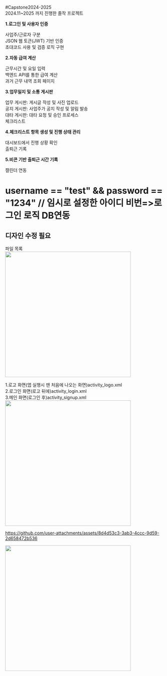 #Capstone2024-2025
<br>
2024.11~2025 까지 진행한 졸작 프로젝트

<b>1.로그인 및 사용자 인증</b>

사업주/근로자 구분<br>
JSON 웹 토큰(JWT) 기반 인증<br>
초대코드 사용 및 검증 로직 구현

<b>2.자동 급여 계산</b>

근무시간 및 요일 입력<br>
백엔드 API를 통한 급여 계산<br>
과거 근무 내역 조회 페이지

<b>3.업무일지 및 소통 게시판</b>

업무 게시판: 게시글 작성 및 사진 업로드<br>
공지 게시판: 사업주가 공지 작성 및 알림 발송<br>
대타 게시판: 대타 요청 및 승인 프로세스<br>
체크리스트

<b>4.체크리스트 항목 생성 및 진행 상태 관리</b>

대시보드에서 진행 상황 확인<br>
출퇴근 기록

<b>5.비콘 기반 출퇴근 시간 기록</b>

캘린더 연동

<h1>username == "test" && password == "1234" // 임시로 설정한 아이디 비번=>로그인 로직 DB연동</h1>


<h2>디자인 수정 필요</h2>
파일 목록<br>
<image src="https://github.com/user-attachments/assets/3784ea8e-dea9-4638-aaa9-f631d8becf7d" height="400"/>

1.로고 화면(앱 실행시 맨 처음에 나오는 화면)activity_logo.xml<br> 
2.로그인 화면(로고 뒤에)activity_login.xml<br>
3.메인 화면(로그인 후)activity_signup.xml<br>
<image src="https://github.com/user-attachments/assets/69781f0b-7455-4130-a052-4f7c3d09d3da"  height="400"/>

https://github.com/user-attachments/assets/8d4d53c3-3ab3-4ccc-9d59-2d658472b536


<image src="https://github.com/user-attachments/assets/8bbff461-9b81-4197-ad80-8c52fd811ace" height="400"/>
